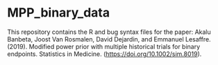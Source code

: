 # MPP_binary_data
This repository contains the R and bug syntax files for the paper: Akalu Banbeta, Joost Van Rosmalen, David Dejardin, and Emmanuel Lesaffre. (2019). Modified power prior with multiple historical trials for binary endpoints. Statistics in Medicine. (https://doi.org/10.1002/sim.8019). 
